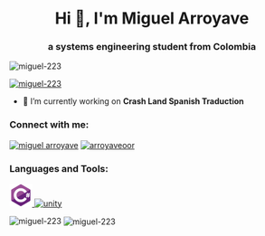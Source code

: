 <h1 align="center">Hi 👋, I'm Miguel Arroyave</h1>
<h3 align="center">a systems engineering student from Colombia</h3>

<p align="left"> <img src="https://komarev.com/ghpvc/?username=miguel-223&label=Profile%20views&color=0e75b6&style=flat" alt="miguel-223" /> </p>

<p align="left"> <a href="https://github.com/ryo-ma/github-profile-trophy"><img src="https://github-profile-trophy.vercel.app/?username=miguel-223" alt="miguel-223" /></a> </p>

- 🔭 I’m currently working on **Crash Land Spanish Traduction**

<h3 align="left">Connect with me:</h3>
<p align="left">
<a href="https://fb.com/miguel arroyave" target="blank"><img align="center" src="https://raw.githubusercontent.com/rahuldkjain/github-profile-readme-generator/master/src/images/icons/Social/facebook.svg" alt="miguel arroyave" height="30" width="40" /></a>
<a href="https://www.youtube.com/c/arroyaveoor" target="blank"><img align="center" src="https://raw.githubusercontent.com/rahuldkjain/github-profile-readme-generator/master/src/images/icons/Social/youtube.svg" alt="arroyaveoor" height="30" width="40" /></a>
</p>

<h3 align="left">Languages and Tools:</h3>
<p align="left"> <a href="https://www.w3schools.com/cs/" target="_blank" rel="noreferrer"> <img src="https://raw.githubusercontent.com/devicons/devicon/master/icons/csharp/csharp-original.svg" alt="csharp" width="40" height="40"/> </a> <a href="https://unity.com/" target="_blank" rel="noreferrer"> <img src="https://www.vectorlogo.zone/logos/unity3d/unity3d-icon.svg" alt="unity" width="40" height="40"/> </a> </p>

<p><img align="left" src="https://github-readme-stats.vercel.app/api/top-langs?username=miguel-223&show_icons=true&locale=en&layout=compact" alt="miguel-223" /></p>

<p>&nbsp;<img align="center" src="https://github-readme-stats.vercel.app/api?username=miguel-223&show_icons=true&locale=en" alt="miguel-223" /></p>
